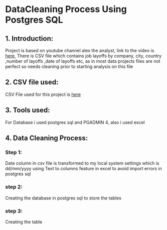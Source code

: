 # DataCleaning Process Using Postgres SQL

## 1. Introduction:

Project is based on youtube channel alex the analyst, link to the video is [here](https://www.youtube.com/watch?v=4UltKCnnnTA), 
There is CSV file which contains job layoffs by company, city, country ,number of layoffs ,date of layoffs etc, as in most data projects files are not perfect so needs cleaning prior to starting analysis on this file

## 2. CSV file used:

CSV File used for this project is [here](https://github.com/theatallah/datacleaning_using_postgres/blob/main/csv%20files/layoffs%20cleaned.csv) 

## 3. Tools used:

For Database i used postgres sql and PGADMIN 4, also i used excel

## 4. Data Cleaning Process:

### Step 1:

Date column in csv file is transformed to my local system settings which is dd/mm/yyyy using Text to columns feature in excel to avoid import errors in postgres sql

### step 2:

Creating the database in postgres sql to store the tables

### step 3:

Creating the table 




